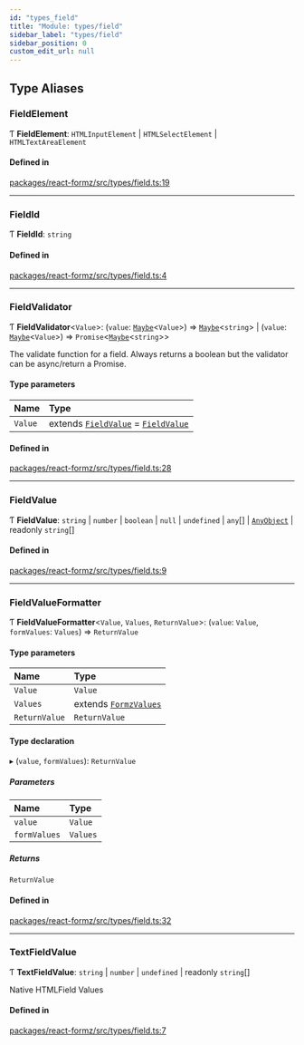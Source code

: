 ```yaml
---
id: "types_field"
title: "Module: types/field"
sidebar_label: "types/field"
sidebar_position: 0
custom_edit_url: null
---
```


## Type Aliases

### FieldElement

Ƭ **FieldElement**: `HTMLInputElement` \| `HTMLSelectElement` \| `HTMLTextAreaElement`

#### Defined in

[packages/react-formz/src/types/field.ts:19](https://github.com/ZerryStack/react-formz/blob/main/packages/react-formz/src/types/field.ts#L19)

___

### FieldId

Ƭ **FieldId**: `string`

#### Defined in

[packages/react-formz/src/types/field.ts:4](https://github.com/ZerryStack/react-formz/blob/main/packages/react-formz/src/types/field.ts#L4)

___

### FieldValidator

Ƭ **FieldValidator**<`Value`\>: (`value`: [`Maybe`](types_common.md#maybe)<`Value`\>) => [`Maybe`](types_common.md#maybe)<`string`\> \| (`value`: [`Maybe`](types_common.md#maybe)<`Value`\>) => `Promise`<[`Maybe`](types_common.md#maybe)<`string`\>\>

The validate function for a field. Always returns a boolean
but the validator can be async/return a Promise.

#### Type parameters

| Name | Type |
| :------ | :------ |
| `Value` | extends [`FieldValue`](types_field.md#fieldvalue) = [`FieldValue`](types_field.md#fieldvalue) |

#### Defined in

[packages/react-formz/src/types/field.ts:28](https://github.com/ZerryStack/react-formz/blob/main/packages/react-formz/src/types/field.ts#L28)

___

### FieldValue

Ƭ **FieldValue**: `string` \| `number` \| `boolean` \| ``null`` \| `undefined` \| `any`[] \| [`AnyObject`](types_common.md#anyobject) \| readonly `string`[]

#### Defined in

[packages/react-formz/src/types/field.ts:9](https://github.com/ZerryStack/react-formz/blob/main/packages/react-formz/src/types/field.ts#L9)

___

### FieldValueFormatter

Ƭ **FieldValueFormatter**<`Value`, `Values`, `ReturnValue`\>: (`value`: `Value`, `formValues`: `Values`) => `ReturnValue`

#### Type parameters

| Name | Type |
| :------ | :------ |
| `Value` | `Value` |
| `Values` | extends [`FormzValues`](types_form.md#formzvalues) |
| `ReturnValue` | `ReturnValue` |

#### Type declaration

▸ (`value`, `formValues`): `ReturnValue`

##### Parameters

| Name | Type |
| :------ | :------ |
| `value` | `Value` |
| `formValues` | `Values` |

##### Returns

`ReturnValue`

#### Defined in

[packages/react-formz/src/types/field.ts:32](https://github.com/ZerryStack/react-formz/blob/main/packages/react-formz/src/types/field.ts#L32)

___

### TextFieldValue

Ƭ **TextFieldValue**: `string` \| `number` \| `undefined` \| readonly `string`[]

Native HTMLField Values

#### Defined in

[packages/react-formz/src/types/field.ts:7](https://github.com/ZerryStack/react-formz/blob/main/packages/react-formz/src/types/field.ts#L7)

